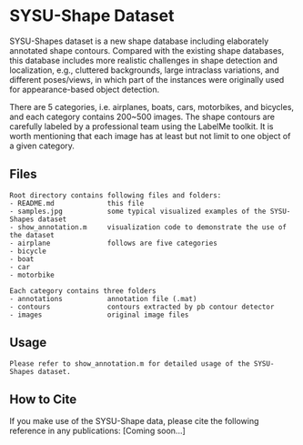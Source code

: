 SYSU-Shape Dataset
==================

SYSU-Shapes dataset is a new shape database including elaborately annotated shape contours. Compared with the existing shape databases, this database includes more realistic challenges in shape detection and localization, e.g., cluttered backgrounds, large intraclass variations, and different poses/views, in which part of the instances were originally used for appearance-based object detection.

There are 5 categories, i.e. airplanes, boats, cars, motorbikes, and bicycles, and each category contains 200~500 images. The shape contours are carefully labeled by a professional team using the LabelMe toolkit. It is worth mentioning that each image has at least but not limit to one object of a given category.

Files
--------
	Root directory contains following files and folders:
	- README.md				this file
	- samples.jpg			some typical visualized examples of the SYSU-Shapes dataset
	- show_annotation.m		visualization code to demonstrate the use of the dataset
	- airplane				follows are five categories
	- bicycle
	- boat
	- car
	- motorbike
	
	Each category contains three folders
	- annotations			annotation file (.mat)
	- contours				contours extracted by pb contour detector
	- images				original image files

Usage
-----
	Please refer to show_annotation.m for detailed usage of the SYSU-Shapes dataset.
	
How to Cite
-----------
If you make use of the SYSU-Shape data, please cite the following reference in any publications: [Coming soon...]